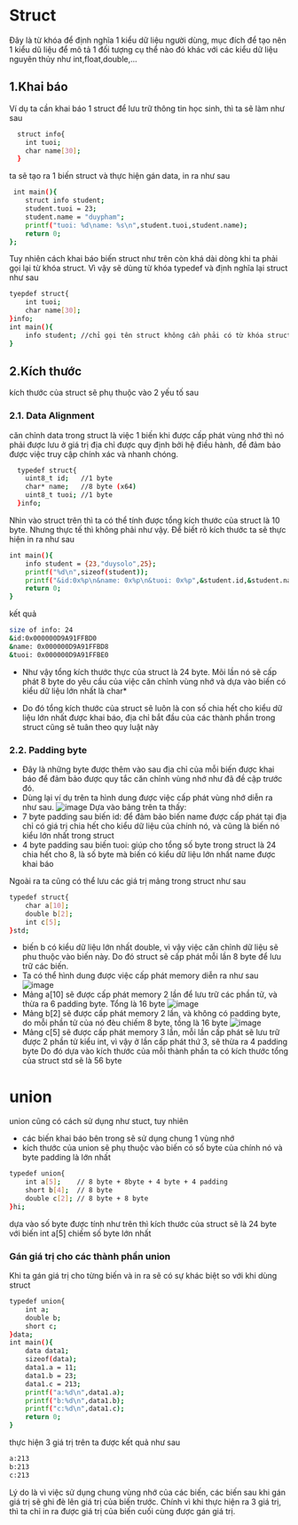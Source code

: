 
# Struct 
Đây là từ khóa để định nghĩa 1 kiểu dữ liệu người dùng, mục đích để tạo nên 1 kiểu dũ liệu để mô tả 1 đối tượng cụ thể nào đó khác với các kiểu dữ liệu nguyên thủy như int,float,double,...
## 1.Khai báo
Ví dụ ta cần khai báo 1 struct để lưu trữ thông tin học sinh, thì ta sẽ làm như sau
```bash
  struct info{
    int tuoi;
    char name[30];
  }
```
ta sẽ tạo ra 1 biến struct và thực hiện gán data, in ra như sau

```bash
 int main(){
    struct info student;
    student.tuoi = 23;
    student.name = "duypham";
    printf("tuoi: %d\name: %s\n",student.tuoi,student.name);
    return 0;
};
```
Tuy nhiên cách khai báo biến struct như trên còn khá dài dòng khi ta phải gọi lại từ khóa struct. Vì vậy sẽ dùng từ khóa typedef và định nghĩa lại struct như sau
```bash
tyepdef struct{
    int tuoi;
    char name[30]; 
}info;
int main(){
    info student; //chỉ gọi tên struct không cần phải có từ khóa struct phía trước
}
```

## 2.Kích thước
kích thước của struct sẽ phụ thuộc vào 2 yếu tố sau
### 2.1. Data Alignment
căn chỉnh data trong struct là việc 1 biến khi được cấp phát vùng nhớ thì nó phải được lưu ở giá trị địa chỉ được quy định bởi hệ điều hành, để đảm bảo được việc truy cập chính xác và nhanh chóng.

```bash
  typedef struct{
    uint8_t id;   //1 byte
    char* name;   //8 byte (x64)
    uint8_t tuoi; //1 byte
  }info;
```
Nhìn vào struct trên thì ta có thể tính được tổng kích thước của struct là 10 byte. Nhưng thực tế thì không phải như vậy. Để biết rõ kích thước ta sẽ thực hiện in ra như sau

```bash
int main(){
    info student = {23,"duysolo",25};
    printf("%d\n",sizeof(student));
    printf("&id:0x%p\n&name: 0x%p\n&tuoi: 0x%p",&student.id,&student.name,&student.tuoi);
    return 0;
}
```
kết quả 
```bash
size of info: 24
&id:0x000000D9A91FFBD0
&name: 0x000000D9A91FFBD8
&tuoi: 0x000000D9A91FFBE0
```
* Như vậy tổng kích thước thực của struct là 24 byte. Mõi lần nó sẽ cấp phát 8 byte do yêu cầu của việc căn chỉnh vùng nhớ và dựa vào biến có kiểu dữ liệu lớn nhất là char*
+ Do đó tổng kích thước của struct sẽ luôn là con số chia hết cho kiểu dữ liệu lớn nhất được khai báo, địa chỉ bắt đầu của các thành phần trong struct cũng sẽ tuân theo quy luật này
### 2.2. Padding byte
+ Đây là những byte được thêm vào sau địa chỉ của mỗi biến được khai báo để đảm bảo được quy tắc căn chỉnh vùng nhớ như đã đề cập trước đó. 
+ Dùng lại ví dụ trên ta hình dung được việc cấp phát vùng nhớ diễn ra như sau. 
![image](https://github.com/user-attachments/assets/4bcff813-7821-4f77-8232-033dd5384a0e)
Dựa vào bảng trên ta thấy:
+ 7 byte padding sau biến id: để đảm bảo biến name được cấp phát tại địa chỉ có giá trị chia hết cho kiểu dữ liệu của chính nó, và cũng là biến nó kiểu lớn nhất trong struct
+ 4 byte padding sau biến tuoi: giúp cho tổng số byte trong struct là 24 chia hết cho 8, là số byte mà biến có kiểu dữ liệu lớn nhất name được khai báo

Ngoài ra ta cũng có thể lưu các giá trị mảng trong struct như sau
```bash
typedef struct{
    char a[10];
    double b[2];
    int c[5]; 
}std;
```
+ biến b có kiểu dữ liệu lớn nhất double, vì vậy việc căn chỉnh dữ liệu sẽ phu thuộc vào biến này. Do đó struct sẽ cấp phát mỗi lần 8 byte để lưu trữ các biến.
+ Ta có thể hình dung được việc cấp phát memory diễn ra như sau
![image](https://github.com/user-attachments/assets/5f956f48-61de-4cbd-a3fe-f0762130ed0a)
+ Mảng a[10] sẽ được cấp phát memory 2 lần để lưu trữ các phần tử, và thừa ra 6 padding byte. Tổng là 16 byte
![image](https://github.com/user-attachments/assets/53278cea-0b60-4fa2-af4f-cd11158b8282)
+ Mảng b[2] sẽ được cấp phát memory 2 lần, và không có padding byte, do mỗi phần tử của nó đèu chiếm 8 byte, tồng là 16 byte
![image](https://github.com/user-attachments/assets/89f7d369-80ec-4621-bb8d-4a92f7f713e7)
+ Mảng c[5] sẽ được cấp phát memory 3 lần, mỗi lần cấp phát sẽ lưu trữ được 2 phần tử kiểu int, vì vậy ở lần cấp phát thứ 3, sẽ thừa ra 4 padding byte
Do đó dựa vào kích thước của mỗi thành phần ta có kích thước tổng của struct std sẽ là 56 byte 
# union 
union cũng có cách sử dụng như stuct, tuy nhiên 
+ các biến khai báo bên trong sẽ sử dụng chung 1 vùng nhớ
+ kích thước của union sẽ phụ thuộc vào biến có số byte của chính nó và byte padding là lớn nhất
```bash
typedef union{
    int a[5];    // 8 byte + 8byte + 4 byte + 4 padding
    short b[4];  // 8 byte
    double c[2]; // 8 byte + 8 byte
}hi;
```
dựa vào số byte được tính như trên thì kích thước của struct sẽ là 24 byte với biến int a[5] chiếm số byte lớn nhất

### Gán giá trị cho các thành phần union
Khi ta gán giá trị cho từng biến và in ra sẽ có sự khác biệt so với khi dùng struct
```bash
typedef union{
    int a;
    double b;
    short c;
}data;
int main(){
    data data1;
    sizeof(data);
    data1.a = 11;
    data1.b = 23;
    data1.c = 213;
    printf("a:%d\n",data1.a);
    printf("b:%d\n",data1.b);
    printf("c:%d\n",data1.c);
    return 0;
}
```
thực hiện 3 giá trị trên ta được kết quả như sau
```bash
a:213
b:213
c:213
```
Lý do là vì việc sử dụng chung vùng nhớ của các biến, các biến sau khi gán giá trị sẽ ghi đè lên giá trị của biến trước. Chính vì khi thực hiện ra 3 giá trị, thì ta chỉ in ra được giá trị của biến cuối cùng được gán giá trị.
